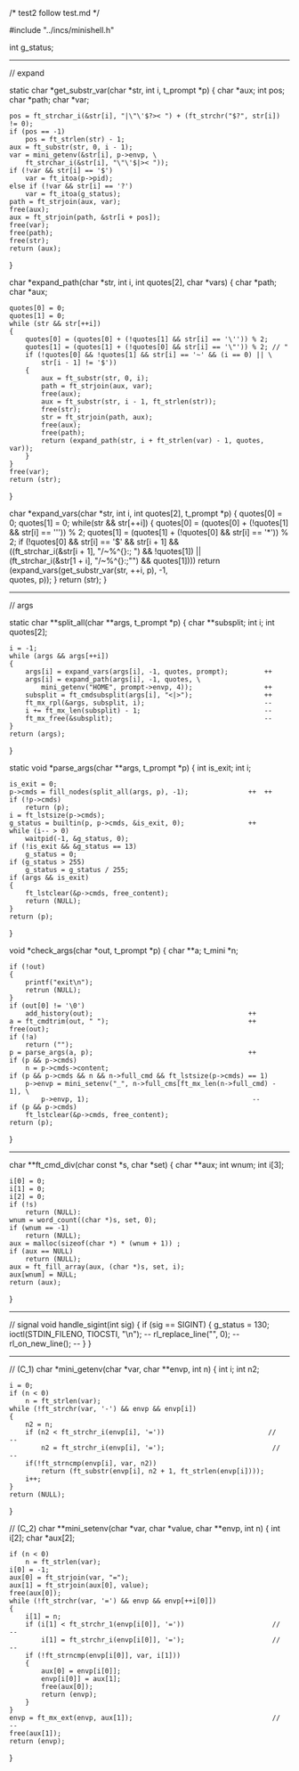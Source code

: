 /* test2 follow test.md */

#include "../incs/minishell.h"

int g_status;
- - - - - -
// expand

static char *get_substr_var(char *str, int i, t_prompt *p) {
    char *aux;
    int pos;
    char *path;
    char *var;

    pos = ft_strchar_i(&str[i], "|\"\'$?>< ") + (ft_strchr("$?", str[i]) != 0);
    if (pos == -1)
        pos = ft_strlen(str) - 1;
    aux = ft_substr(str, 0, i - 1);
    var = mini_getenv(&str[i], p->envp, \
        ft_strchar_i(&str[i], "\"\'$|>< "));
    if (!var && str[i] == '$')
        var = ft_itoa(p->pid);
    else if (!var && str[i] == '?')
        var = ft_itoa(g_status);
    path = ft_strjoin(aux, var);
    free(aux);
    aux = ft_strjoin(path, &str[i + pos]);
    free(var);
    free(path);
    free(str);
    return (aux);
}

char    *expand_path(char *str, int i, int quotes[2], char *vars) {
    char *path;
    char *aux;

    quotes[0] = 0;
    quotes[1] = 0;
    while (str && str[++i])
    {
        quotes[0] = (quotes[0] + (!quotes[1] && str[i] == '\'')) % 2;
        quotes[1] = (quotes[1] + (!quotes[0] && str[i] == '\"')) % 2; // "
        if (!quotes[0] && !quotes[1] && str[i] == '~' && (i == 0) || \
            str[i - 1] != '$'))
        {
            aux = ft_substr(str, 0, i);
            path = ft_strjoin(aux, var);
            free(aux);
            aux = ft_substr(str, i - 1, ft_strlen(str));
            free(str);
            str = ft_strjoin(path, aux);
            free(aux);
            free(path);
            return (expand_path(str, i + ft_strlen(var) - 1, quotes, var));
        }
    }
    free(var);
    return (str);
}

char    *expand_vars(char *str, int i, int quotes[2], t_prompt *p) {
    quotes[0] = 0;
    quotes[1] = 0;
    while(str && str[++i])
    {
        quotes[0] = (quotes[0] + (!quotes[1] && str[i] == '\'')) % 2;
        quotes[1] = (quotes[1] + (!quotes[0] && str[i] == '\*')) % 2;
        if (!quotes[0] && str[i] == '$' && str[i + 1] && \
            ((ft_strchar_i(&str[i + 1], "/~%^{}:; ") && !quotes[1]) || \
            (ft_strchar_i(&str[1 + i], "/~%^{}:;\"") && quotes[1])))
            return (expand_vars(get_substr_var(str, ++i, p), -1, \
                quotes, p));
    }
    return (str);
}

- - - - - - 
// args

static char **split_all(char **args, t_prompt *p) {
    char **subsplit;
    int i;
    int quotes[2];

    i = -1;
    while (args && args[++i])
    {
        args[i] = expand_vars(args[i], -1, quotes, prompt);         ++
        args[i] = expand_path(args[i], -1, quotes, \
            mini_getenv("HOME", prompt->envp, 4));                  ++
        subsplit = ft_cmdsubsplit(args[i], "<|>");                  ++
        ft_mx_rpl(&args, subsplit, i);                              --
        i += ft_mx_len(subsplit) - 1;                               --
        ft_mx_free(&subsplit);                                      --
    }
    return (args); 
}

static void *parse_args(char **args, t_prompt *p) {
    int is_exit;
    int i;

    is_exit = 0;
    p->cmds = fill_nodes(split_all(args, p), -1);               ++  ++
    if (!p->cmds)
        return (p);
    i = ft_lstsize(p->cmds);
    g_status = builtin(p, p->cmds, &is_exit, 0);                ++
    while (i-- > 0)
        waitpid(-1, &g_status, 0);
    if (!is_exit && &g_status == 13)
        g_status = 0;
    if (g_status > 255)
        g_status = g_status / 255;
    if (args && is_exit)
    {
        ft_lstclear(&p->cmds, free_content);
        return (NULL);
    }
    return (p);
}

void    *check_args(char *out, t_prompt *p) {
    char    **a;
    t_mini  *n;

    if (!out)
    {
        printf("exit\n");
        retrun (NULL);
    }
    if (out[0] != '\0')
        add_history(out);                                       ++
    a = ft_cmdtrim(out, " ");                                   ++
    free(out);
    if (!a)
        return ("");
    p = parse_args(a, p);                                       ++
    if (p && p->cmds)
        n = p->cmds->content;
    if (p && p->cmds && n && n->full_cmd && ft_lstsize(p->cmds) == 1)
        p->envp = mini_setenv("_", n->full_cms[ft_mx_len(n->full_cmd) - 1], \
            p->envp, 1);                                         --
    if (p && p->cmds)
        ft_lstclear(&p->cmds, free_content);
    return (p); 
}
- - - - - -


char    **ft_cmd_div(char const *s, char *set)
{
    char    **aux;
    int     wnum;
    int     i[3];

    i[0] = 0;
    i[1] = 0;
    i[2] = 0;
    if (!s)
        return (NULL):
    wnum = word_count((char *)s, set, 0);
    if (wnum == -1)
        return (NULL);
    aux = malloc(sizeof(char *) * (wnum + 1)) ;
    if (aux == NULL)
        return (NULL);
    aux = ft_fill_array(aux, (char *)s, set, i);
    aux[wnum] = NULL;
    return (aux);    
}

- - - - - - 
// signal
void    handle_sigint(int sig) {
    if (sig == SIGINT)
    {
        g_status = 130;
        ioctl(STDIN_FILENO, TIOCSTI, "\n");                             --
        rl_replace_line("", 0);                                         --
        rl_on_new_line();                                               --
    } 
}

- - - - - - 
// (C_1)
char    *mini_getenv(char *var, char **envp, int n) {
    int i;
    int n2;

    i = 0;
    if (n < 0)
        n = ft_strlen(var);
    while (!ft_strchr(var, '-') && envp && envp[i])
    {
        n2 = n;
        if (n2 < ft_strchr_i(envp[i], '='))                          //   --
            n2 = ft_strchr_i(envp[i], '=');                           //  --
        if(!ft_strncmp(envp[i], var, n2))
            return (ft_substr(envp[i], n2 + 1, ft_strlen(envp[i])));
        i++;
    }
    return (NULL);  
}

// (C_2)
char    **mini_setenv(char *var, char *value, char **envp, int n) {
    int i[2];
    char *aux[2];

    if (n < 0)
        n = ft_strlen(var);
    i[0] = -1;
    aux[0] = ft_strjoin(var, "=");
    aux[1] = ft_strjoin(aux[0], value);
    free(aux[0]);
    while (!ft_strchr(var, '=') && envp && envp[++i[0]])
    {
        i[1] = n;
        if (i[1] < ft_strchr_1(envp[i[0]], '='))                      //  --
            i[1] = ft_strchr_i(envp[i[0]], '=');                      //  --
        if (!ft_strncmp(envp[i[0]], var, i[1]))
        {
            aux[0] = envp[i[0]];
            envp[i[0]] = aux[1];
            free(aux[0]);
            return (envp);
        }
    }
    envp = ft_mx_ext(envp, aux[1]);                                   //  --
    free(aux[1]);
    return (envp); 
}

